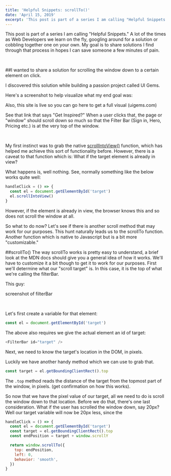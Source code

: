 ```yaml
---
title: 'Helpful Snippets: scrollTo()'
date: 'April 15, 2019'
excerpt: 'This post is part of a series I am calling "Helpful Snippets." A lot of the times as Web Developers we learn on the fly, googling around for a solution or cobbling together one on your own. My goal is to share solutions I find through that process in hopes I can save someone a few minutes of pain.'
---
```


This post is part of a series I am calling "Helpful Snippets." A lot of the times as Web Developers we learn on the fly, googling around for a solution or cobbling together one on your own. My goal is to share solutions I find through that process in hopes I can save someone a few minutes of pain.

<br />

##I wanted to share a solution for scrolling the window down to a certain element on click.

I discovered this solution while building a passion project called UI Gems.

Here's a screenshot to help visualize what my end goal was:

Also, this site is live so you can go here to get a full visual (uigems.com)

See that link that says "Get Inspired?" When a user clicks that, the page or "window" should scroll down so much so that the Filter Bar (Sign in, Hero, Pricing etc.) is at the very top of the window.

<br />

My first instinct was to grab the native <a href="https://developer.mozilla.org/en-US/docs/Web/API/Element/scrollIntoView" target="_blank" rel="noopener noreferrer">scrollIntoView()</a> function, which has helped me achieve this sort of functionality before. However, there is a caveat to that function which is: What if the target element is already in view?

What happens is, well nothing. See, normally something like the below works quite well:

```js
handleClick = () => {
  const el = document.getElementById('target')
  el.scrollIntoView()
}
```

However, if the element is already in view, the browser knows this and so does not scroll the window at all.

So what to do now? Let's see if there is another scroll method that may work for our purposes. This hunt naturally leads us to the scrollTo function. Another function which is native to Javascript but is a bit more "customizable."

##scrollTo()
The way scrollTo works is pretty easy to understand, a brief look at the MDN docs should give you a general idea of how it works. We'll have to customize it a bit though to get it to work for our purposes. First we'll determine what our "scroll target" is. In this case, it is the top of what we're calling the filterBar.

This guy:

screenshot of filterBar

<br />

Let's first create a variable for that element:

```js
const el = document.getElementById('target')
```

The above also requires we give the actual element an id of target:

```js
<FilterBar id="target" />
```

Next, we need to know the target's location in the DOM, in pixels.

Luckily we have another handy method which we can use to grab that.

```js
const target = el.getBoundingClientRect().top
```

The `.top` method reads the distance of the target from the topmost part of the window, in pixels. (get confirmation on how this works).

So now that we have the pixel value of our target, all we need to do is scroll the window down to that location. Before we do that, there's one last consideration. What if the user has scrolled the window down, say 20px? Well our target variable will now be 20px less, since the

```js
handleClick = () => {
  const el = document.getElementById('target')
  const target = el.getBoundingClientRect().top
  const endPosition = target + window.scrollY

  return window.scrollTo({
    top: endPosition,
    left: 0,
    behavior: 'smooth',
  })
}
```
